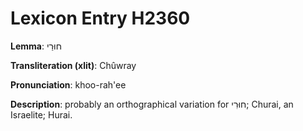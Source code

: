 # Lexicon Entry H2360

**Lemma**: חוּרַי

**Transliteration (xlit)**: Chûwray

**Pronunciation**: khoo-rah'ee

**Description**:
probably an orthographical variation for חוּרִי; Churai, an Israelite; Hurai.
